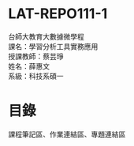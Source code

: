 # LAT-REPO111-1
台師大教育大數據微學程</br>
課名：學習分析工具實務應用</br>
授課教師：蔡芸琤</br>
姓名：薛惠文</br>
系級：科技系碩一</br>

# 目錄
課程筆記區、作業連結區、專題連結區</br>
